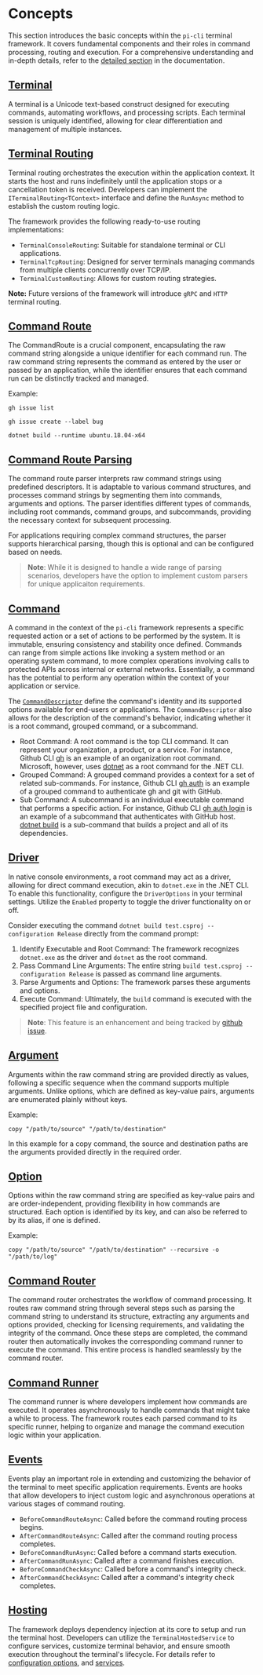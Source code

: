 # Concepts
This section introduces the basic concepts within the `pi-cli` terminal framework. It covers fundamental components and their roles in command processing, routing and execution. For a comprehensive understanding and in-depth details, refer to the [detailed section](details/intro.md) in the documentation.

## [Terminal](xref:PerpetualIntelligence.Terminal.Runtime.Terminal)
A terminal is a Unicode text-based construct designed for executing commands, automating workflows, and processing scripts. Each terminal session is uniquely identified, allowing for clear differentiation and management of multiple instances.

## [Terminal Routing](xref:PerpetualIntelligence.Terminal.Runtime.ITerminalRouting`1)
Terminal routing orchestrates the execution within the application context. It starts the host and runs indefinitely until the application stops or a cancellation token is received. Developers can implement the `ITerminalRouting<TContext>` interface and define the `RunAsync` method to establish the custom routing logic. 

The framework provides the following ready-to-use routing implementations:

- `TerminalConsoleRouting`: Suitable for standalone terminal or CLI applications.
- `TerminalTcpRouting`: Designed for server terminals managing commands from multiple clients concurrently over TCP/IP.
- `TerminalCustomRouting`: Allows for custom routing strategies.

**Note:** Future versions of the framework will introduce `gRPC` and `HTTP` terminal routing.

## [Command Route](xref:PerpetualIntelligence.Terminal.Commands.CommandRoute)
The CommandRoute is a crucial component, encapsulating the raw command string alongside a unique identifier for each command run. The raw command string represents the command as entered by the user or passed by an application, while the identifier ensures that each command run can be distinctly tracked and managed.

Example:
```
gh issue list
 
gh issue create --label bug
 
dotnet build --runtime ubuntu.18.04-x64
```

## [Command Route Parsing](xref:PerpetualIntelligence.Terminal.Commands.Extractors.CommandRouteParser)
The command route parser interprets raw command strings using predefined descriptors. It is adaptable to various command structures, and processes command strings by segmenting them into commands, arguments and options. The parser identifies different types of commands, including root commands, command groups, and subcommands, providing the necessary context for subsequent processing. 

For applications requiring complex command structures, the parser supports hierarchical parsing, though this is optional and can be configured based on needs. 

> **Note**: While it is designed to handle a wide range of parsing scenarios, developers have the option to implement custom parsers for unique applicaiton requirements.

## [Command](xref:PerpetualIntelligence.Terminal.Commands.Command)
A command in the context of the `pi-cli` framework represents a specific requested action or a set of actions to be performed by the system. It is immutable, ensuring consistency and stability once defined. Commands can range from simple actions like invoking a system method or an operating system command, to more complex operations involving calls to protected APIs across internal or external networks. Essentially, a command has the potential to perform any operation within the context of your application or service.

The [`CommandDescriptor`](xref:PerpetualIntelligence.Terminal.Commands.CommandDescriptor) define the command's identity and its supported options available for end-users or applications. The `CommandDescriptor` also allows for the description of the command's behavior, indicating whether it is a root command, grouped command, or a subcommand.

- Root Command: A root command is the top CLI command. It can represent your organization, a product, or a service. For instance, Github CLI [gh](https://cli.github.com/manual/gh) is an example of an organization root command. Microsoft, however, uses [dotnet](https://docs.microsoft.com/en-us/dotnet/core/tools/dotnet) as a root command for the .NET CLI. 
- Grouped Command: A grouped command provides a context for a set of related sub-commands. For instance, Github CLI [gh auth](https://cli.github.com/manual/gh_auth) is an example of a grouped command to authenticate gh and git with GitHub. 
- Sub Command: A subcommand is an individual executable command that performs a specific action. For instance, Github CLI [gh auth login](https://cli.github.com/manual/gh_auth_login) is an example of a subcommand that authenticates with GitHub host. [dotnet build](https://docs.microsoft.com/en-us/dotnet/core/tools/dotnet-build) is a sub-command that builds a project and all of its dependencies.

## [Driver](xref:PerpetualIntelligence.Terminal.Configuration.Options.DriverOptions)
In native console environments, a root command may act as a driver, allowing for direct command execution, akin to `dotnet.exe` in the .NET CLI. To enable this functionality, configure the `DriverOptions` in your terminal settings. Utilize the `Enabled` property to toggle the driver functionality on or off.

Consider executing the command `dotnet build test.csproj --configuration Release` directly from the command prompt:

1. Identify Executable and Root Command: The framework recognizes `dotnet.exe` as the driver and `dotnet` as the root command.
2. Pass Command Line Arguments: The entire string `build test.csproj --configuration Release` is passed as command line arguments.
3. Parse Arguments and Options: The framework parses these arguments and options.
4. Execute Command: Ultimately, the `build` command is executed with the specified project file and configuration.

> **Note**: This feature is an enhancement and being tracked by [github issue](https://github.com/perpetualintelligence/oneterminal/issues/107).

## [Argument](xref:PerpetualIntelligence.Terminal.Commands.Argument)
Arguments within the raw command string are provided directly as values, following a specific sequence when the command supports multiple arguments. Unlike options, which are defined as key-value pairs, arguments are enumerated plainly without keys.

Example:
```
copy "/path/to/source" "/path/to/destination"
```

In this example for a copy command, the source and destination paths are the arguments provided directly in the required order.

## [Option](xref:PerpetualIntelligence.Terminal.Commands.Option)
Options within the raw command string are specified as key-value pairs and are order-independent, providing flexibility in how commands are structured. Each option is identified by its key, and can also be referred to by its alias, if one is defined.

Example:
```
copy "/path/to/source" "/path/to/destination" --recursive -o "/path/to/log"
```

## [Command Router](xref:PerpetualIntelligence.Terminal.Commands.Routers.CommandRouter)
The command router orchestrates the workflow of command processing. It routes raw command string through several steps such as parsing the command string to understand its structure, extracting any arguments and options provided, checking for licensing requirements, and validating the integrity of the command. Once these steps are completed, the command router then automatically invokes the corresponding command runner to execute the command. This entire process is handled seamlessly by the command router.

## [Command Runner](xref:PerpetualIntelligence.Terminal.Commands.Runners.CommandRunner`1)
The command runner is where developers implement how commands are executed. It operates asynchronously to handle commands that might take a while to process. The framework routes each parsed command to its specific runner, helping to organize and manage the command execution logic within your application.

## [Events](xref:PerpetualIntelligence.Terminal.Events.IAsyncEventHandler)
Events play an important role in extending and customizing the behavior of the terminal to meet specific application requirements. Events are hooks that allow developers to inject custom logic and asynchronous operations at various stages of command routing.

- `BeforeCommandRouteAsync`: Called before the command routing process begins.
- `AfterCommandRouteAsync`: Called after the command routing process completes.
- `BeforeCommandRunAsync`: Called before a command starts execution.
- `AfterCommandRunAsync`: Called after a command finishes execution.
- `BeforeCommandCheckAsync`: Called before a command's integrity check.
- `AfterCommandCheckAsync`: Called after a command's integrity check completes.

## [Hosting](xref:PerpetualIntelligence.Terminal.Hosting)
The framework deploys dependency injection at its core to setup and run the terminal host. Developers can utilize the `TerminalHostedService` to configure services, customize terminal behavior, and ensure smooth execution throughout the terminal's lifecycle. For details refer to [configuration options](options.md), and [services](services.md).